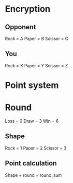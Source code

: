 # Encryption

## Opponent
Rock = A
Paper = B
Scissor = C

## You

Rock = X
Paper = Y
Scissor = Z

# Point system

# Round
Loss = 0
Draw = 3
Win = 6

## Shape
Rock = 1
Paper = 2
Scissor = 3

## Point calculation

Shape + round = round_sum